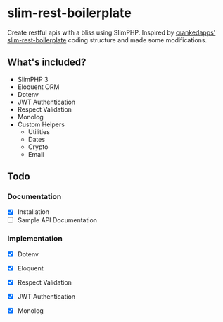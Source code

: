 # slim-rest-boilerplate
Create restful apis with a bliss using SlimPHP. Inspired by [crankedapps' slim-rest-boilerplate](https://github.com/crankedapps/slim-rest-boilerplate) coding structure and made some modifications.

## What's included?
 - SlimPHP 3
 - Eloquent ORM
 - Dotenv
 - JWT Authentication
 - Respect Validation
 - Monolog
 - Custom Helpers
   - Utilities
   - Dates
   - Crypto
   - Email

## Todo

### Documentation
 - [X] Installation
 - [ ] Sample API Documentation
### Implementation
 - [X] Dotenv
 - [X] Eloquent
 - [X] Respect Validation
 - [X] JWT Authentication
 - [X] Monolog
 
